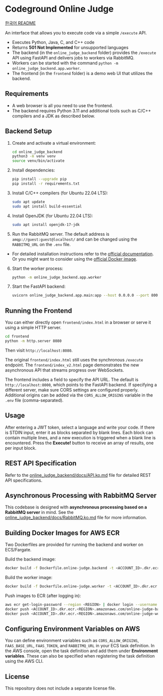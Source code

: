 # Codeground Online Judge

[한국어 README](README.ko.md)

An interface that allows you to execute code via a simple `/execute` API.

- Executes Python, Java, C, and C++ code
- Returns **501 Not Implemented** for unsupported languages
- The backend (in the `online_judge_backend` folder) provides the `/execute` API using FastAPI and
  delivers jobs to workers via RabbitMQ.
- Workers can be started with the command `python -m online_judge_backend.app.worker`.
- The frontend (in the `frontend` folder) is a demo web UI that utilizes the backend.

## Requirements
- A web browser is all you need to use the frontend.
- The backend requires Python 3.11 and additional tools such as C/C++ compilers and a JDK as described below.

## Backend Setup
1. Create and activate a virtual environment:
   ```bash
   cd online_judge_backend
   python3 -m venv venv
   source venv/bin/activate
   ```
2. Install dependencies:
   ```bash
   pip install --upgrade pip
   pip install -r requirements.txt
   ```
3. Install C/C++ compilers (for Ubuntu 22.04 LTS):
   ```bash
   sudo apt update
   sudo apt install build-essential
   ```
4. Install OpenJDK (for Ubuntu 22.04 LTS):
   ```bash
   sudo apt install openjdk-17-jdk
   ```
5. Run the RabbitMQ server. The default address is `amqp://guest:guest@localhost/` and can be changed using the `RABBITMQ_URL` on the `.env` file.

- For detailed installation instructions refer to the [official documentation](https://www.rabbitmq.com/docs/install-debian). Or you might want to consider using the [official Docker image](https://hub.docker.com/_/rabbitmq).

6. Start the worker process:
   ```bash
   python -m online_judge_backend.app.worker
   ```
7. Start the FastAPI backend:
   ```bash
   uvicorn online_judge_backend.app.main:app --host 0.0.0.0 --port 8000
   ```

## Running the Frontend
You can either directly open `frontend/index.html` in a browser or serve it using a simple HTTP server.

```bash
cd frontend
python -m http.server 8080
```
Then visit `http://localhost:8080`.

The original `frontend/index.html` still uses the synchronous `/execute`
endpoint. The `frontend/index_v2.html` page demonstrates the new asynchronous
API that streams progress over WebSockets.

The frontend includes a field to specify the API URL. The default is `http://localhost:8000`, which points to the FastAPI backend. If specifying a different server, make sure CORS settings are configured properly. Additional origins can be added via the `CORS_ALLOW_ORIGINS` variable in the `.env` file (comma-separated).

## Usage
After entering a JWT token, select a language and write your code. If there is STDIN input, enter it as blocks separated by blank lines. Each block can contain multiple lines, and a new execution is triggered when a blank line is encountered. Press the **Execute!** button to receive an array of results, one per input block.

## REST API Specification
Refer to the [online_judge_backend/docs/API.ko.md](online_judge_backend/docs/API.ko.md) file for detailed REST API specifications.

## Asynchronous Processing with RabbitMQ Server
This codebase is designed with **asynchronous processing based on a RabbitMQ server** in mind. See the [online_judge_backend/docs/RabbitMQ.ko.md](online_judge_backend/docs/API.ko.md) file for more information.

## Building Docker Images for AWS ECR
Two Dockerfiles are provided for running the backend and worker on ECS/Fargate.

Build the backend image:

```bash
docker build -f Dockerfile.online-judge.backend -t <ACCOUNT_ID>.dkr.ecr.<REGION>.amazonaws.com/online-judge-backend:latest .
```

Build the worker image:

```bash
docker build -f Dockerfile.online-judge.worker -t <ACCOUNT_ID>.dkr.ecr.<REGION>.amazonaws.com/online-judge-worker:latest .
```

Push images to ECR (after logging in):

```bash
aws ecr get-login-password --region <REGION> | docker login --username AWS --password-stdin <ACCOUNT_ID>.dkr.ecr.<REGION>.amazonaws.com
docker push <ACCOUNT_ID>.dkr.ecr.<REGION>.amazonaws.com/online-judge-backend:latest
docker push <ACCOUNT_ID>.dkr.ecr.<REGION>.amazonaws.com/online-judge-worker:latest
```

## Configuring Environment Variables on AWS
You can define environment variables such as `CORS_ALLOW_ORIGINS`, `FAAS_BASE_URL`, `FAAS_TOKEN`, and `RABBITMQ_URL` in your ECS task definition. In the AWS console, open the task definition and add them under **Environment variables**. These can also be specified when registering the task definition using the AWS CLI.

## License
This repository does not include a separate license file.
